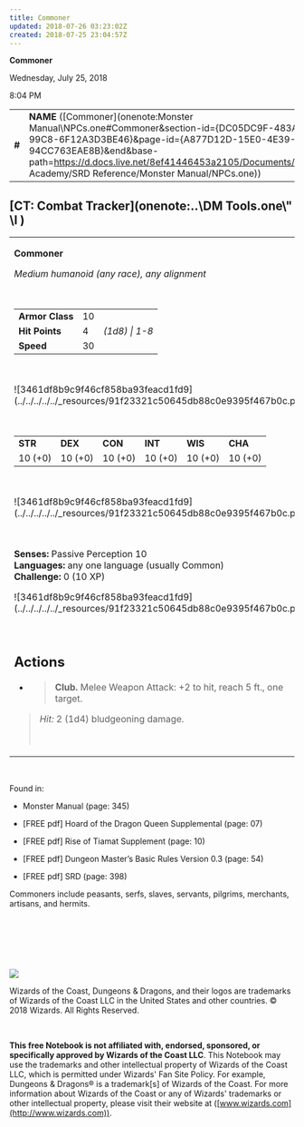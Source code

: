 ```yaml
---
title: Commoner
updated: 2018-07-26 03:23:02Z
created: 2018-07-25 23:04:57Z
---
```


**Commoner**

Wednesday, July 25, 2018

8:04 PM

|        |                                                                                                                                                                                                                                                                                            |        |       |       |     |       |       |
|--------|--------------------------------------------------------------------------------------------------------------------------------------------------------------------------------------------------------------------------------------------------------------------------------------------|--------|-------|-------|-----|-------|-------|
| **\#** | **NAME** ([Commoner](onenote:Monster Manual\\NPCs.one#Commoner&section-id={DC05DC9F-483A-4E1A-99C8-6F12A3D3BE46}&page-id={A877D12D-15E0-4E39-A63B-94CC763EAE8B}&end&base-path=https://d.docs.live.net/8ef41446453a2105/Documents/Adventure Academy/SRD Reference/Monster Manual/NPCs.one)) | **10** | **4** | **4** | \-  | Notes | 10 XP |

## [CT: Combat Tracker](onenote:..\\DM Tools.one\\" \l )

<table><tbody><tr class="odd"><td><p><strong>Commoner</strong></p><p><em>Medium humanoid (any race), any alignment</em></p><p> </p><table><tbody><tr class="odd"><td><strong>Armor Class</strong></td><td>10</td><td> </td></tr><tr class="even"><td><strong>Hit Points</strong></td><td>4</td><td><em>(1d8) | 1-8</em></td></tr><tr class="odd"><td><strong>Speed</strong></td><td>30</td><td> </td></tr></tbody></table><p> </p><p>![3461df8b9c9f46cf858ba93feacd1fd9](../../../../../_resources/91f23321c50645db88c0e9395f467b0c.png)</p><p> </p><table><tbody><tr class="odd"><td><strong>STR</strong></td><td><strong>DEX</strong></td><td><strong>CON</strong></td><td><strong>INT</strong></td><td><strong>WIS</strong></td><td><strong>CHA</strong></td></tr><tr class="even"><td>10 (+0)</td><td>10 (+0)</td><td>10 (+0)</td><td>10 (+0)</td><td>10 (+0)</td><td>10 (+0)</td></tr></tbody></table><p> </p><p>![3461df8b9c9f46cf858ba93feacd1fd9](../../../../../_resources/91f23321c50645db88c0e9395f467b0c.png)</p><p> </p><p><strong>Senses:</strong> Passive Perception 10<br />
<strong>Languages:</strong> any one language (usually Common)<br />
<strong>Challenge:</strong> 0 (10 XP)</p><p>![3461df8b9c9f46cf858ba93feacd1fd9](../../../../../_resources/91f23321c50645db88c0e9395f467b0c.png)</p><p> </p><h2 id="actions"><strong>Actions</strong></h2><ul><li><blockquote><p><strong>Club.</strong> Melee Weapon Attack: +2 to hit, reach 5 ft., one target.</p></blockquote></li></ul><blockquote><p><em>Hit:</em> 2 (1d4) bludgeoning damage.</p><p> </p></blockquote></td></tr></tbody></table>

 

Found in:

-   Monster Manual (page: 345)

-   \[FREE pdf\] Hoard of the Dragon Queen Supplemental (page: 07)

-   \[FREE pdf\] Rise of Tiamat Supplement (page: 10)

-   \[FREE pdf\] Dungeon Master’s Basic Rules Version 0.3 (page: 54)

-   \[FREE pdf\] SRD (page: 398)

Commoners include peasants, serfs, slaves, servants, pilgrims, merchants, artisans, and hermits.

 

 

 

![](tmp\media\image2.png)

Wizards of the Coast, Dungeons & Dragons, and their logos are trademarks of Wizards of the Coast LLC in the United States and other countries. © 2018 Wizards. All Rights Reserved.

 

**This free Notebook is not affiliated with, endorsed, sponsored, or specifically approved by Wizards of the Coast LLC**. This Notebook may use the trademarks and other intellectual property of Wizards of the Coast LLC, which is permitted under Wizards' Fan Site Policy. For example, Dungeons & Dragons® is a trademark\[s\] of Wizards of the Coast. For more information about Wizards of the Coast or any of Wizards' trademarks or other intellectual property, please visit their website at ([www.wizards.com](http://www.wizards.com)).
